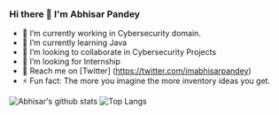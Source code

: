 ### Hi there 👋 I'm Abhisar Pandey

- 🔭 I’m currently working in Cybersecurity domain.
- 🌱 I’m currently learning Java
- 👯 I’m looking to collaborate in Cybersecurity Projects
- 🤔 I’m looking for Internship
- 💬 Reach me on [Twitter] (https://twitter.com/imabhisarpandey)
- ⚡ Fun fact: The more you imagine the more inventory ideas you get.

![Abhisar's github stats](https://github-readme-stats.vercel.app/api?username=imabhisarpandey&theme=dark&show_icons=true)
![Top Langs](https://github-readme-stats.vercel.app/api/top-langs/?username=imabhisarpandey&layout=compact&theme=dark&show_icons=true)
